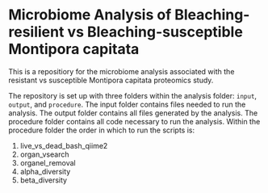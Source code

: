 # Microbiome Analysis of Bleaching-resilient vs Bleaching-susceptible Montipora capitata
This is a repositiory for the microbiome analysis associated with the resistant vs susceptible Montipora capitata proteomics study.

The repository is set up with three folders within the analysis folder: `input`, `output`, and `procedure`. The input folder contains files needed to run the analysis. The output folder contains all files generated by the analysis. The procedure folder contains all code necessary to run the analysis.
Within the procedure folder the order in which to run the scripts is:
  1) live_vs_dead_bash_qiime2
  2) organ_vsearch
  3) organel_removal
  4) alpha_diversity
  5) beta_diversity
